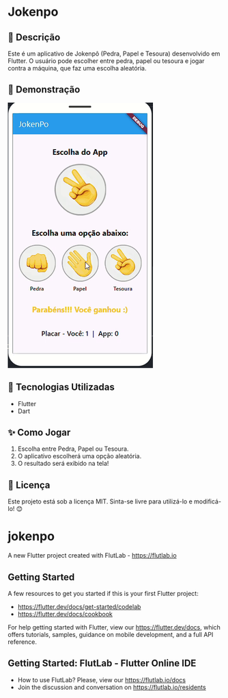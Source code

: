 # Jokenpo

## 📌 Descrição
Este é um aplicativo de Jokenpô (Pedra, Papel e Tesoura) desenvolvido em Flutter. O usuário pode escolher entre pedra, papel ou tesoura e jogar contra a máquina, que faz uma escolha aleatória.

## 📸 Demonstração
![Demo do App](./images/demo.gif)

## 🚀 Tecnologias Utilizadas
- Flutter
- Dart

## ✨ Como Jogar
1. Escolha entre Pedra, Papel ou Tesoura.
2. O aplicativo escolherá uma opção aleatória.
3. O resultado será exibido na tela!

## 📄 Licença
Este projeto está sob a licença MIT. Sinta-se livre para utilizá-lo e modificá-lo! 😊


# jokenpo

A new Flutter project created with FlutLab - https://flutlab.io

## Getting Started

A few resources to get you started if this is your first Flutter project:

- https://flutter.dev/docs/get-started/codelab
- https://flutter.dev/docs/cookbook

For help getting started with Flutter, view our
https://flutter.dev/docs, which offers tutorials,
samples, guidance on mobile development, and a full API reference.

## Getting Started: FlutLab - Flutter Online IDE

- How to use FlutLab? Please, view our https://flutlab.io/docs
- Join the discussion and conversation on https://flutlab.io/residents
